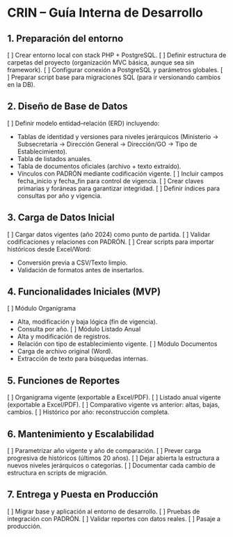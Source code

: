 # CRIN – Guía Interna de Desarrollo

## 1. Preparación del entorno

[ ] Crear entorno local con stack PHP + PostgreSQL.
[ ] Definir estructura de carpetas del proyecto (organización MVC básica, aunque sea sin framework).
[ ] Configurar conexión a PostgreSQL y parámetros globales.
[ ] Preparar script base para migraciones SQL (para ir versionando cambios en la DB).

## 2. Diseño de Base de Datos

[ ] Definir modelo entidad–relación (ERD) incluyendo:
- Tablas de identidad y versiones para niveles jerárquicos (Ministerio → Subsecretaría → Dirección General → Dirección/GO → Tipo de Establecimiento).
- Tabla de listados anuales.
- Tabla de documentos oficiales (archivo + texto extraído).
- Vínculos con PADRÓN mediante codificación vigente.
[ ] Incluir campos fecha_inicio y fecha_fin para control de vigencia.
[ ] Crear claves primarias y foráneas para garantizar integridad.
[ ] Definir índices para consultas por año y vigencia.

## 3. Carga de Datos Inicial

[ ] Cargar datos vigentes (año 2024) como punto de partida.
[ ] Validar codificaciones y relaciones con PADRÓN.
[ ] Crear scripts para importar históricos desde Excel/Word:
- Conversión previa a CSV/Texto limpio.
- Validación de formatos antes de insertarlos.

## 4. Funcionalidades Iniciales (MVP)

[ ] Módulo Organigrama
- Alta, modificación y baja lógica (fin de vigencia).
- Consulta por año.
[ ] Módulo Listado Anual
- Alta y modificación de registros.
- Relación con tipo de establecimiento vigente.
[ ] Módulo Documentos
- Carga de archivo original (Word).
- Extracción de texto para búsquedas internas.

## 5. Funciones de Reportes

[ ] Organigrama vigente (exportable a Excel/PDF).
[ ] Listado anual vigente (exportable a Excel/PDF).
[ ] Comparativo vigente vs anterior: altas, bajas, cambios.
[ ] Histórico por año: reconstrucción completa.

## 6. Mantenimiento y Escalabilidad

[ ] Parametrizar año vigente y año de comparación.
[ ] Prever carga progresiva de históricos (últimos 20 años).
[ ] Dejar abierta la estructura a nuevos niveles jerárquicos o categorías.
[ ] Documentar cada cambio de estructura en scripts de migración.

## 7. Entrega y Puesta en Producción

[ ] Migrar base y aplicación al entorno de desarrollo.
[ ] Pruebas de integración con PADRÓN.
[ ] Validar reportes con datos reales.
[ ] Pasaje a producción.
